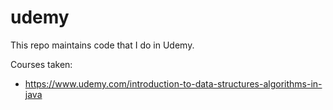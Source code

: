# udemy

This repo maintains code that I do in Udemy.

Courses taken:
- https://www.udemy.com/introduction-to-data-structures-algorithms-in-java
